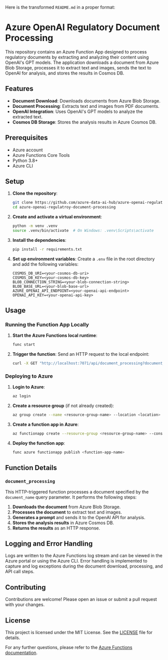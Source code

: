 Here is the transformed `README.md` in a proper format:

# Azure OpenAI Regulatory Document Processing

This repository contains an Azure Function App designed to process regulatory documents by extracting and analyzing their content using OpenAI's GPT models. The application downloads a document from Azure Blob Storage, processes it to extract text and images, sends the text to OpenAI for analysis, and stores the results in Cosmos DB.

## Features

- **Document Download**: Downloads documents from Azure Blob Storage.
- **Document Processing**: Extracts text and images from PDF documents.
- **OpenAI Integration**: Uses OpenAI's GPT models to analyze the extracted text.
- **Cosmos DB Storage**: Stores the analysis results in Azure Cosmos DB.

## Prerequisites

- Azure account
- Azure Functions Core Tools
- Python 3.8+
- Azure CLI

## Setup

1. **Clone the repository**:
    ```bash
    git clone https://github.com/azure-data-ai-hub/azure-openai-regulatroy-document-processing.git
    cd azure-openai-regulatroy-document-processing
    ```

2. **Create and activate a virtual environment**:
    ```bash
    python -m venv .venv
    source .venv/bin/activate  # On Windows: .venv\Scripts\activate
    ```

3. **Install the dependencies**:
    ```bash
    pip install -r requirements.txt
    ```

4. **Set up environment variables**:
    Create a `.env` file in the root directory and add the following variables:
    ```env
    COSMOS_DB_URI=<your-cosmos-db-uri>
    COSMOS_DB_KEY=<your-cosmos-db-key>
    BLOB_CONNECTION_STRING=<your-blob-connection-string>
    BLOB_BASE_URL=<your-blob-base-url>
    AZURE_OPENAI_API_ENDPOINT=<your-openai-api-endpoint>
    OPENAI_API_KEY=<your-openai-api-key>
    ```

## Usage

### Running the Function App Locally

1. **Start the Azure Functions local runtime**:
    ```bash
    func start
    ```

2. **Trigger the function**:
    Send an HTTP request to the local endpoint:
    ```bash
    curl -X GET "http://localhost:7071/api/document_processing?document_name=<document_name>"
    ```

### Deploying to Azure

1. **Login to Azure**:
    ```bash
    az login
    ```

2. **Create a resource group** (if not already created):
    ```bash
    az group create --name <resource-group-name> --location <location>
    ```

3. **Create a function app in Azure**:
    ```bash
    az functionapp create --resource-group <resource-group-name> --consumption-plan-location <location> --runtime python --runtime-version 3.8 --functions-version 3 --name <function-app-name> --storage-account <storage-account-name>
    ```

4. **Deploy the function app**:
    ```bash
    func azure functionapp publish <function-app-name>
    ```

## Function Details

### `document_processing`

This HTTP-triggered function processes a document specified by the `document_name` query parameter. It performs the following steps:

1. **Downloads the document** from Azure Blob Storage.
2. **Processes the document** to extract text and images.
3. **Generates a prompt** and sends it to the OpenAI API for analysis.
4. **Stores the analysis results** in Azure Cosmos DB.
5. **Returns the results** as an HTTP response.

## Logging and Error Handling

Logs are written to the Azure Functions log stream and can be viewed in the Azure portal or using the Azure CLI. Error handling is implemented to capture and log exceptions during the document download, processing, and API call steps.

## Contributing

Contributions are welcome! Please open an issue or submit a pull request with your changes.

## License

This project is licensed under the MIT License. See the [LICENSE](LICENSE) file for details.

For any further questions, please refer to the [Azure Functions documentation](https://docs.microsoft.com/en-us/azure/azure-functions/).
